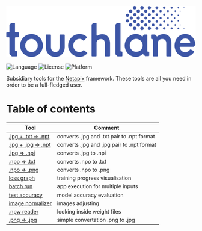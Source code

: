 ![LOGO](https://github.com/touchlane/NetapixTools/blob/master/Assets/logo.svg)

![Language](https://img.shields.io/badge/language-python-blue.svg)
![License](https://img.shields.io/badge/license-MIT-red.svg)
![Platform](https://img.shields.io/badge/platform-MacOS-lightgrey.svg)

Subsidiary tools for the [Netapix](https://github.com/touchlane/Netapix) framework. These tools are all you need in order to be a full-fledged user.

# Table of contents
| Tool | Comment |
| ------------- | ------------- |
| [.jpg + .txt => .npt](https://github.com/touchlane/NetapixTools/tree/jpg_and_txt_to_npt) | converts .jpg and .txt pair to .npt format |
| [.jpg + .jpg => .npt](https://github.com/touchlane/NetapixTools/tree/jpg_and_jpg_to_npt) | converts .jpg and .jpg pair to .npt format |
| [.jpg => .npi](https://github.com/touchlane/NetapixTools/tree/jpg_to_npi) | converts .jpg to .npi |
| [.npo => .txt](https://github.com/touchlane/NetapixTools/tree/npo_to_txt) | converts .npo to .txt |
| [.npo => .png](https://github.com/touchlane/NetapixTools/tree/npo_to_png) | converts .npo to .png |
| [loss graph](https://github.com/touchlane/NetapixTools/tree/loss_graph) | training progress visualisation |
| [batch run](https://github.com/touchlane/NetapixTools/tree/batch_run_script) | app execution for multiple inputs |
| [test accuracy](https://github.com/touchlane/NetapixTools/tree/accuracy_script) | model accuracy evaluation |
| [image normalizer](https://github.com/touchlane/NetapixTools/tree/image_normalizer) | images adjusting |
| [.npw reader](https://github.com/touchlane/NetapixTools/tree/npw_interpreter) | looking inside weight files  |
| [.png => .jpg](https://github.com/touchlane/NetapixTools/tree/png_to_jpg) | simple convertation .png to .jpg |
